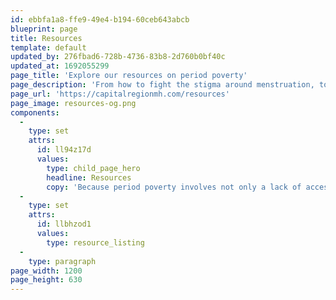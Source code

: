 ```yaml
---
id: ebbfa1a8-ffe9-49e4-b194-60ceb643abcb
blueprint: page
title: Resources
template: default
updated_by: 276fbad6-728b-4736-83b8-2d760b0bf40c
updated_at: 1692055299
page_title: 'Explore our resources on period poverty'
page_description: 'From how to fight the stigma around menstruation, to actual policy initiatives, we’ve compiled a collection of resource about period poverty, and how it affects your community.'
page_url: 'https://capitalregionmh.com/resources'
page_image: resources-og.png
components:
  -
    type: set
    attrs:
      id: ll94z17d
      values:
        type: child_page_hero
        headline: Resources
        copy: 'Because period poverty involves not only a lack of access to menstrual products, but also to menstrual education, we incorporate educational programming to inform individuals on how to safely maneuver menstruation. This page has a bunch of resource you can explore to learn more.'
  -
    type: set
    attrs:
      id: llbhzod1
      values:
        type: resource_listing
  -
    type: paragraph
page_width: 1200
page_height: 630
---
```


